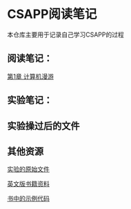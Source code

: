 # CSAPP阅读笔记
本仓库主要用于记录自己学习CSAPP的过程
## 阅读笔记：
[第1章 计算机漫游](./note/ch01.md)

## 实验笔记：


## 实验操过后的文件


## 其他资源
[实验的原始文件](./origin%20lab/)

[英文版书籍资料](./books/Computer-Systems-A-Programmers-Perspective-3rd.pdf)

[书中的示例代码](./code/)